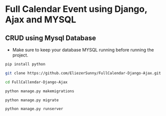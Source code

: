 # Full Calendar Event using Django, Ajax and MYSQL

## CRUD using Mysql Database

- Make sure to keep your database MYSQL running before running the project.

```sh
pip install python
```

```sh 
git clone https://github.com/EliezerSunny/FullCalendar-Django-Ajax.git
```

```sh 
cd FullCallendar-Django-Ajax
```

```sh 
python manage.py makemigrations
```

```sh 
python manage.py migrate
```

```sh 
python manage.py runserver
```
